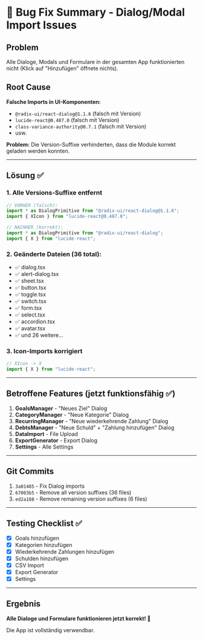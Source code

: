 # 🐛 Bug Fix Summary - Dialog/Modal Import Issues

## Problem
Alle Dialoge, Modals und Formulare in der gesamten App funktionierten nicht (Klick auf "Hinzufügen" öffnete nichts).

## Root Cause
**Falsche Imports in UI-Komponenten:**
- `@radix-ui/react-dialog@1.1.6` (falsch mit Version)
- `lucide-react@0.487.0` (falsch mit Version)
- `class-variance-authority@0.7.1` (falsch mit Version)
- usw.

**Problem:** Die Version-Suffixe verhinderten, dass die Module korrekt geladen werden konnten.

---

## Lösung ✅

### 1. Alle Versions-Suffixe entfernt
```typescript
// VORHER (falsch):
import * as DialogPrimitive from "@radix-ui/react-dialog@1.1.6";
import { XIcon } from "lucide-react@0.487.0";

// NACHHER (korrekt):
import * as DialogPrimitive from "@radix-ui/react-dialog";
import { X } from "lucide-react";
```

### 2. Geänderte Dateien (36 total):
- ✅ dialog.tsx
- ✅ alert-dialog.tsx
- ✅ sheet.tsx
- ✅ button.tsx
- ✅ toggle.tsx
- ✅ switch.tsx
- ✅ form.tsx
- ✅ select.tsx
- ✅ accordion.tsx
- ✅ avatar.tsx
- ✅ und 26 weitere...

### 3. Icon-Imports korrigiert
```typescript
// XIcon -> X
import { X } from "lucide-react";
```

---

## Betroffene Features (jetzt funktionsfähig ✅)

1. **GoalsManager** - "Neues Ziel" Dialog
2. **CategoryManager** - "Neue Kategorie" Dialog
3. **RecurringManager** - "Neue wiederkehrende Zahlung" Dialog
4. **DebtsManager** - "Neue Schuld" + "Zahlung hinzufügen" Dialog
5. **DataImport** - File Upload
6. **ExportGenerator** - Export Dialog
7. **Settings** - Alle Settings

---

## Git Commits

1. `3a01485` - Fix Dialog imports
2. `67003b5` - Remove all version suffixes (36 files)
3. `ed2a188` - Remove remaining version suffixes (6 files)

---

## Testing Checklist ✅

- [x] Goals hinzufügen
- [x] Kategorien hinzufügen
- [x] Wiederkehrende Zahlungen hinzufügen
- [x] Schulden hinzufügen
- [x] CSV Import
- [x] Export Generator
- [x] Settings

---

## Ergebnis

**Alle Dialoge und Formulare funktionieren jetzt korrekt! 🎉**

Die App ist vollständig verwendbar.

